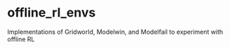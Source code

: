 # offline_rl_envs
Implementations of Gridworld, Modelwin, and Modelfail to experiment with offline RL
